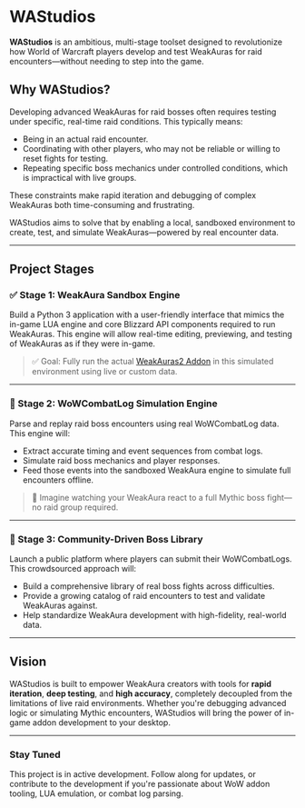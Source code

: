 # WAStudios

**WAStudios** is an ambitious, multi-stage toolset designed to revolutionize how World of Warcraft players develop and test WeakAuras for raid encounters—without needing to step into the game.

## Why WAStudios?

Developing advanced WeakAuras for raid bosses often requires testing under specific, real-time raid conditions. This typically means:

- Being in an actual raid encounter.
- Coordinating with other players, who may not be reliable or willing to reset fights for testing.
- Repeating specific boss mechanics under controlled conditions, which is impractical with live groups.
  
These constraints make rapid iteration and debugging of complex WeakAuras both time-consuming and frustrating.

WAStudios aims to solve that by enabling a local, sandboxed environment to create, test, and simulate WeakAuras—powered by real encounter data.

---

## Project Stages

### ✅ Stage 1: WeakAura Sandbox Engine
Build a Python 3 application with a user-friendly interface that mimics the in-game LUA engine and core Blizzard API components required to run WeakAuras. This engine will allow real-time editing, previewing, and testing of WeakAuras as if they were in-game.

> ✅ Goal: Fully run the actual [WeakAuras2 Addon](https://github.com/WeakAuras/WeakAuras2) in this simulated environment using live or custom data.

---

### 🔄 Stage 2: WoWCombatLog Simulation Engine
Parse and replay raid boss encounters using real WoWCombatLog data. This engine will:
- Extract accurate timing and event sequences from combat logs.
- Simulate raid boss mechanics and player responses.
- Feed those events into the sandboxed WeakAura engine to simulate full encounters offline.

> 🔁 Imagine watching your WeakAura react to a full Mythic boss fight—no raid group required.

---

### 🚧 Stage 3: Community-Driven Boss Library
Launch a public platform where players can submit their WoWCombatLogs. This crowdsourced approach will:
- Build a comprehensive library of real boss fights across difficulties.
- Provide a growing catalog of raid encounters to test and validate WeakAuras against.
- Help standardize WeakAura development with high-fidelity, real-world data.

---

## Vision

WAStudios is built to empower WeakAura creators with tools for **rapid iteration**, **deep testing**, and **high accuracy**, completely decoupled from the limitations of live raid environments. Whether you're debugging advanced logic or simulating Mythic encounters, WAStudios will bring the power of in-game addon development to your desktop.

---

### Stay Tuned

This project is in active development. Follow along for updates, or contribute to the development if you're passionate about WoW addon tooling, LUA emulation, or combat log parsing.